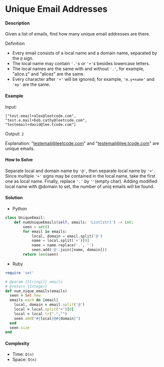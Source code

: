 # Unique Email Addresses

#### Description

Given a list of emails, find how many unique email addresses are there.

Definition
- Every email consists of a local name and a domain name, separated by the `@` sign.
- The local name may contain `'.'`s or `'+'`s besides lowercase letters.
- The local names are the same with and without `'.'`, for example, "alice.z" and "alicez" are the same.
- Every character after `'+'` will be ignored; for example, `'m.y+name'` and `'my'` are the same.

#### Example
Input:

```
["test.email+alex@leetcode.com",
"test.e.mail+bob.cathy@leetcode.com",
"testemail+david@lee.tcode.com"]
```

Output: `2`

Explanation: "testemail@leetcode.com" and "testemail@lee.tcode.com" are unique emails.

#### How to Solve

Separate local and domain name by `'@'`, then separate local name by `'+'`. Since multiple `'+'` signs may be contained in the local name, take the first one as local name. Finally, replace `'.'` by `''`(empty char). Adding modified local name with @domain to set, the number of uniq emails will be found.

#### Solution
- Python

```python
class UniqueEmail:
    def numUniqueEmails(self, emails: 'List[str]') -> int:
        seen = set()
        for email in emails:
            local, domain = email.split('@')
            name = local.split('+')[0]
            name = name.replace('.', '')
            seen.add('@'.join([name, domain]))
        return len(seen)
```

- Ruby

```ruby
require 'set'

# @param {String[]} emails
# @return {Integer}
def num_nique_emails(emails)
  seen = Set.new
  emails.each do |email|
    local, domain = email.split('@')
    local = local.split("+")[0]
    local = local.tr(".","")
    seen.add("#{local}@#{domain}")
  end
  seen.size
end
```

#### Complexity
- Time: `O(n)`
- Space: `O(n)`
